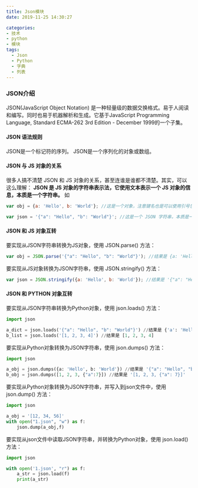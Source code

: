 ```yaml
---
title: Json模块
date: 2019-11-25 14:30:27

categories: 
- 技术
- python
- 模块
tags:
  - Json
  - Python
  - 字典
  - 列表
---
```


### JSON介绍
JSON(JavaScript Object Notation) 是一种轻量级的数据交换格式。易于人阅读和编写。同时也易于机器解析和生成。它基于JavaScript Programming Language, Standard ECMA-262 3rd Edition - December 1999的一个子集。

#### JSON 语法规则
JSON是一个标记符的序列。
JSON是一个序列化的对象或数组。

#### JSON 与 JS 对象的关系
很多人搞不清楚 JSON 和 JS 对象的关系，甚至连谁是谁都不清楚。其实，可以这么理解：
**JSON 是 JS 对象的字符串表示法，它使用文本表示一个 JS 对象的信息，本质是一个字符串。**
如
```javascript
var obj = {a: 'Hello', b: 'World'}; //这是一个对象，注意键名也是可以使用引号包裹的

var json = '{"a": "Hello", "b": "World"}'; //这是一个 JSON 字符串，本质是一个字符串
```
#### JSON 和 JS 对象互转
要实现从JSON字符串转换为JS对象，使用 JSON.parse() 方法：
```javascript
var obj = JSON.parse('{"a": "Hello", "b": "World"}'); //结果是 {a: 'Hello', b: 'World'}
```
要实现从JS对象转换为JSON字符串，使用 JSON.stringify() 方法：
```javascript
var json = JSON.stringify({a: 'Hello', b: 'World'}); //结果是 '{"a": "Hello", "b": "World"}'
```

#### JSON 和 PYTHON 对象互转

要实现从JSON字符串转换为Python对象，使用 json.loads() 方法：
```python
import json

a_dict = json.loads('{"a": "Hello", "b": "World"}') //结果是 {'a': 'Hello', 'b': 'World'}
b_list = json.loads('[1, 2, 3, 4]') //结果是 [1, 2, 3, 4]
```
要实现从Python对象转换为JSON字符串，使用 json.dumps() 方法：
```python
import json

a_obj = json.dumps({a: 'Hello', b: 'World'}) //结果是 '{"a": "Hello", "b": "World"}'
b_obj = json.dumps([1, 2, 3, {"a":7}]) //结果是 '[1, 2, 3, {"a": 7}]'
```

要实现从Python对象转换为JSON字符串，并写入到json文件中，使用 json.dump() 方法：
```python
import json

a_obj = '[12, 34, 56]'
with open("1.json", "w") as f:
	json.dump(a_obj,f)
```

要实现从json文件中读取JSON字符串，并转换为Python对象，使用 json.load() 方法：
```python
import json

with open('1.json', "r") as f:
	a_str = json.load(f)
	print(a_str)
```


